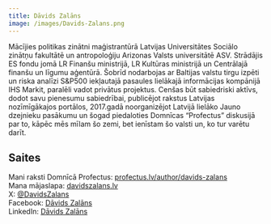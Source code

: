 ```yaml
---
title: Dāvids Zalāns
image: /images/Davids-Zalans.png
---
```


Mācījies politikas zinātni maģistrantūrā Latvijas Universitātes Sociālo zinātņu fakultātē un antropoloģiju Arizonas Valsts universitātē ASV. Strādājis ES fondu jomā LR Finanšu ministrijā, LR Kultūras ministrijā un Centrālajā finanšu un līgumu aģentūrā. Šobrīd nodarbojas ar Baltijas valstu tirgu izpēti un riska analīzi S&P500 iekļautajā pasaules lielākajā informācijas kompānijā IHS Markit, paralēli vadot privātus projektus. Cenšas būt sabiedriski aktīvs, dodot savu pienesumu sabiedrībai, publicējot rakstus Latvijas nozīmīgākajos portālos, 2017.gadā noorganizējot Latvijā lielāko Jauno dzejnieku pasākumu un šogad piedaloties Domnīcas “Profectus” diskusijā par to, kāpēc mēs mīlam šo zemi, bet ienīstam šo valsti un, ko tur varētu darīt.

## Saites

Mani raksti Domnīcā Profectus: [profectus.lv/author/davids-zalans](https://profectus.lv/author/davids-zalans/)  
Mana mājaslapa: [davidszalans.lv](https://davidszalans.lv)  
X: [@DavidsZalans](https://x.com/DavidsZalans)  
Facebook: [Dāvids Zalāns](https://www.facebook.com/david.zalan/)  
LinkedIn: [Dāvids Zalāns](https://www.linkedin.com/in/dāvids-zalāns-9a88ba31/)
